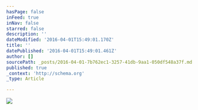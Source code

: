 ```yaml
---
hasPage: false
inFeed: true
inNav: false
starred: false
description: ''
dateModified: '2016-04-01T15:49:01.170Z'
title: ''
datePublished: '2016-04-01T15:49:01.461Z'
author: []
sourcePath: _posts/2016-04-01-7b762ec1-3257-41db-9aa1-050df548a37f.md
published: true
_context: 'http://schema.org'
_type: Article

---
```

![](https://the-grid-user-content.s3-us-west-2.amazonaws.com/3560e502-d0ae-4df4-ae9b-30bd81888e85.jpg)